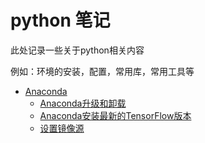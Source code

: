 # python 笔记

此处记录一些关于python相关内容

例如：环境的安装，配置，常用库，常用工具等

- [Anaconda](conda/anaconda.md)
  - [Anaconda升级和卸载](conda/anaconda.md#sjhxz)
  - [Anaconda安装最新的TensorFlow版本](conda/anaconda.md#azxbb)
  - [设置镜像源](conda/anaconda.md#szjxy)
